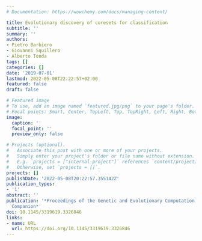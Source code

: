 ```yaml
---
# Documentation: https://wowchemy.com/docs/managing-content/

title: Evolutionary discovery of coresets for classification
subtitle: ''
summary: ''
authors:
- Pietro Barbiero
- Giovanni Squillero
- Alberto Tonda
tags: []
categories: []
date: '2019-07-01'
lastmod: 2022-05-08T22:22:57+02:00
featured: false
draft: false

# Featured image
# To use, add an image named `featured.jpg/png` to your page's folder.
# Focal points: Smart, Center, TopLeft, Top, TopRight, Left, Right, BottomLeft, Bottom, BottomRight.
image:
  caption: ''
  focal_point: ''
  preview_only: false

# Projects (optional).
#   Associate this post with one or more of your projects.
#   Simply enter your project's folder or file name without extension.
#   E.g. `projects = ["internal-project"]` references `content/project/deep-learning/index.md`.
#   Otherwise, set `projects = []`.
projects: []
publishDate: '2022-05-08T20:22:57.355142Z'
publication_types:
- '1'
abstract: ''
publication: '*Proceedings of the Genetic and Evolutionary Computation Conference
  Companion*'
doi: 10.1145/3319619.3326846
links:
- name: URL
  url: https://doi.org/10.1145/3319619.3326846
---
```

